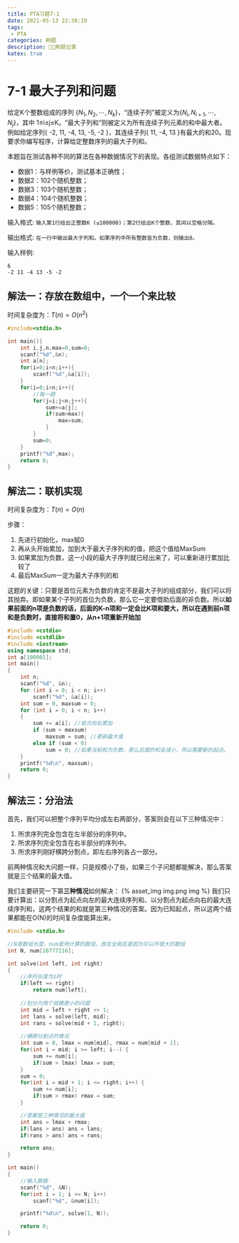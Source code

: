 ```yaml
---
title: PTA习题7-1
date: 2021-05-13 22:38:19
tags:
 - PTA
categories: 刷题
description: 🥦🐔刷题记录
katex: true
---
```


# 7-1 最大子列和问题

给定K个整数组成的序列 $\lbrace N_1,N_2,\cdots,N_k \rbrace$，“连续子列”被定义为$\lbrace N_i,N_{i+1},\cdots,N_j \rbrace$，其中 1≤i≤j≤K。“最大子列和”则被定义为所有连续子列元素的和中最大者。例如给定序列{ -2, 11, -4, 13, -5, -2 }，其连续子列{ 11, -4, 13 }有最大的和20。现要求你编写程序，计算给定整数序列的最大子列和。

本题旨在测试各种不同的算法在各种数据情况下的表现。各组测试数据特点如下：

- 数据1：与样例等价，测试基本正确性；
- 数据2：102个随机整数；
- 数据3：103个随机整数；
- 数据4：104个随机整数；
- 数据5：105个随机整数；

输入格式:
```输入第1行给出正整数K (≤100000)；第2行给出K个整数，其间以空格分隔。```

输出格式:
```在一行中输出最大子列和。如果序列中所有整数皆为负数，则输出0。```

输入样例:
```
6
-2 11 -4 13 -5 -2
```

## 解法一：存放在数组中，一个一个来比较
时间复杂度为：$T(n)=O(n^2)$
```C
#include<stdio.h>

int main(){
    int i,j,n,max=0,sum=0;
    scanf("%d",&n);
    int a[n];
    for(i=0;i<n;i++){
        scanf("%d",&a[i]);
    }
    for(i=0;i<n;i++){
        //每一趟
        for(j=i;j<n;j++){
            sum+=a[j];
            if(sum>max){
                max=sum;
            }
        }
        sum=0;
    }
    printf("%d",max);
    return 0;
}
```
## 解法二：联机实现
时间复杂度为：$T(n)=O(n)$

步骤：
1. 先进行初始化，max赋0
2. 再从头开始累加，加到大于最大子序列和的值，把这个值给MaxSum
3. 如果累加为负数，这一小段的最大子序列就已经出来了，可以重新进行累加比较了
4. 最后MaxSum一定为最大子序列的和

这题的关键：只要是首位元素为负数的肯定不是最大子列的组成部分，我们可以将其抛弃。即如果某个子列的首位为负数，那么它一定要借助后面的非负数。所以**如果前面的n项是负数的话，后面的K-n项和一定会比K项和要大，所以在遇到前n项和是负数时，直接将和置0，从n+1项重新开始加**

```C++
#include <cstdio>
#include <cstdlib>
#include <iostream>
using namespace std;
int a[100001];
int main()
{
    int n;
    scanf("%d", &n);
    for (int i = 0; i < n; i++)
        scanf("%d", &a[i]);
    int sum = 0, maxsum = 0;
    for (int i = 0; i < n; i++)
    {
        sum += a[i]; //依次向右累加
        if (sum > maxsum)
            maxsum = sum; //更新最大值
        else if (sum < 0)
            sum = 0; //如果当前和为负数，那么后面的和会减小，所以需要新的起点。
    }
    printf("%d\n", maxsum);
    return 0;
}
```

## 解法三：分治法
首先，我们可以把整个序列平均分成左右两部分，答案则会在以下三种情况中：
1. 所求序列完全包含在左半部分的序列中。
2. 所求序列完全包含在右半部分的序列中。
3. 所求序列刚好横跨分割点，即左右序列各占一部分。

前两种情况和大问题一样，只是规模小了些，如果三个子问题都能解决，那么答案就是三个结果的最大值。

我们主要研究一下第**三种情况**如何解决：
{% asset_img img.png img %}
我们只要计算出：以分割点为起点向左的最大连续序列和、以分割点为起点向右的最大连续序列和，这两个结果的和就是第三种情况的答案。因为已知起点，所以这两个结果都能在O(N)的时间复杂度能算出来。

```C
#include <stdio.h>

//N是数组长度，num是待计算的数组，放在全局区是因为可以开很大的数组
int N, num[16777216];

int solve(int left, int right)
{
    //序列长度为1时
    if(left == right)
        return num[left];
    
    //划分为两个规模更小的问题
    int mid = left + right >> 1;
    int lans = solve(left, mid);
    int rans = solve(mid + 1, right);
    
    //横跨分割点的情况
    int sum = 0, lmax = num[mid], rmax = num[mid + 1];
    for(int i = mid; i >= left; i--) {
        sum += num[i];
        if(sum > lmax) lmax = sum;
    }
    sum = 0;
    for(int i = mid + 1; i <= right; i++) {
        sum += num[i];
        if(sum > rmax) rmax = sum;
    }

    //答案是三种情况的最大值
    int ans = lmax + rmax;
    if(lans > ans) ans = lans;
    if(rans > ans) ans = rans;

    return ans;
}

int main()
{
    //输入数据
    scanf("%d", &N);
    for(int i = 1; i <= N; i++)
        scanf("%d", &num[i]);

    printf("%d\n", solve(1, N));

    return 0;
}

```